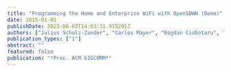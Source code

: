 ```yaml
---
title: "Programming the Home and Enterprise WiFi with OpenSDWN (Demo)"
date: 2015-01-01
publishDate: 2023-08-03T14:03:31.915291Z
authors: ["Julius Schulz-Zander", "Carlos Mayer", "Bogdan Ciobotaru", "Stefan Schmid", "Anja Feldmann", "Roberto Riggio"]
publication_types: ["1"]
abstract: ""
featured: false
publication: "*Proc. ACM SIGCOMM*"
---
```



